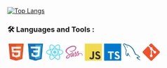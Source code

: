 
[![Top Langs](https://github-readme-stats.vercel.app/api/top-langs/?username=Gh0stMaj0r)](https://github.com/anuraghazra/github-readme-stats)

### :hammer_and_wrench: Languages and Tools :
<div>
  <img src="https://github.com/devicons/devicon/blob/master/icons/html5/html5-original.svg" width="40" height="40"/>
  <img src="https://github.com/devicons/devicon/blob/master/icons/css3/css3-original.svg" width="40" height="40"/>
  <img src="https://github.com/devicons/devicon/blob/master/icons/react/react-original.svg" width="40" height="40"/>
  <img src="https://github.com/devicons/devicon/blob/master/icons/sass/sass-original.svg" width="40" height="40"/>
  <img src="https://github.com/devicons/devicon/blob/master/icons/javascript/javascript-original.svg" width="40" height="40"/>
  <img src="https://github.com/devicons/devicon/blob/master/icons/typescript/typescript-original.svg" width="40" height="40"/>
  <img src="https://github.com/devicons/devicon/blob/master/icons/mysql/mysql-original.svg" width="40" height="40"/>
  <img src="https://github.com/devicons/devicon/blob/master/icons/git/git-original.svg" width="40" height="40"/>
</div>

<!--
**Gh0stMaj0r/Gh0stMaj0r** is a ✨ _special_ ✨ repository because its `README.md` (this file) appears on your GitHub profile.

Here are some ideas to get you started:

- 🔭 I’m currently working on ...
- 🌱 I’m currently learning ...
- 👯 I’m looking to collaborate on ...
- 🤔 I’m looking for help with ...
- 💬 Ask me about ...
- 📫 How to reach me: ...
- 😄 Pronouns: ...
- ⚡ Fun fact: ...
-->
